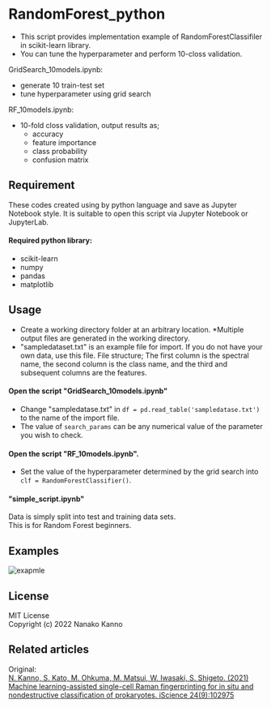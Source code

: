 # RandomForest_python
* This script provides implementation example of RandomForestClassifiler in scikit-learn library.  
* You can tune the hyperparameter and perform 10-closs validation.

GridSearch_10models.ipynb:
* generate 10 train-test set
* tune hyperparameter using grid search

RF_10models.ipynb:
* 10-fold closs validation, output results as;
	* accuracy
	* feature importance
	* class probability
	* confusion matrix

## Requirement
These codes created using by python language and save as Jupyter Notebook style.
It is suitable to open this script via Jupyter Notebook or JupyterLab.
#### Required python library:
* scikit-learn
* numpy
* pandas
* matplotlib

## Usage
* Create a working directory folder at an arbitrary location. *Multiple output files are generated in the working directory.  
* "sampledataset.txt" is an example file for import. If you do not have your own data, use this file. File structure; The first column is the spectral name, the second column is the class name, and the third and subsequent columns are the features.

#### Open the script "GridSearch_10models.ipynb"
* Change "sampledatase.txt" in `df = pd.read_table('sampledatase.txt')` to the name of the import file.  
* The value of `search_params` can be any numerical value of the parameter you wish to check.

#### Open the script "RF_10models.ipynb".
* Set the value of the hyperparameter determined by the grid search into `clf = RandomForestClassifier()`.  

#### "simple_script.ipynb"
Data is simply split into test and training data sets.  
This is for Random Forest beginners. 

## Examples
![exapmle](https://github.com/nkanno4n3a/RandomForest_python_test/blob/main/image/figure1.png)

## License
MIT License  
Copyright (c) 2022 Nanako Kanno

## Related articles
Original:   
[N. Kanno, S. Kato, M. Ohkuma, M. Matsui, W. Iwasaki, S. Shigeto. (2021) Machine learning-assisted single-cell Raman fingerprinting for in situ and nondestructive classification of prokaryotes. iScience 24(9):102975](https://doi.org/10.1016/j.isci.2021.102975)